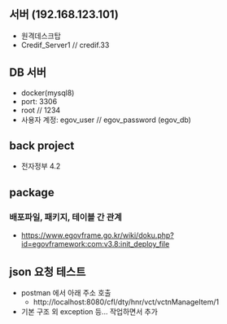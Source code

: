 
## 서버 (192.168.123.101)
- 원격데스크탑
- Credif_Server1 // credif.33

## DB 서버
- docker(mysql8)
- port: 3306
- root // 1234
- 사용자 계정: egov_user // egov_password (egov_db)
 
## back project
- 전자정부 4.2

## package
### 배포파일, 패키지, 테이블 간 관계
- https://www.egovframe.go.kr/wiki/doku.php?id=egovframework:com:v3.8:init_deploy_file
 

## json 요청 테스트
- postman 에서 아래 주소 호출
  - http://localhost:8080/cfl/dty/hnr/vct/vctnManageItem/1
- 기본 구조 외 exception 등... 작업하면서 추가



